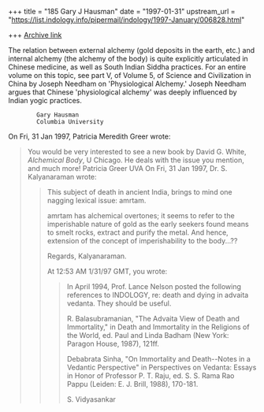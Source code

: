 +++
title = "185 Gary J Hausman"
date = "1997-01-31"
upstream_url = "https://list.indology.info/pipermail/indology/1997-January/006828.html"

+++
[Archive link](https://list.indology.info/pipermail/indology/1997-January/006828.html)

The relation between external alchemy (gold deposits in the earth, etc.)
and internal alchemy (the alchemy of the body) is quite explicitly
articulated in Chinese medicine, as well as South Indian Siddha practices.
For an entire volume on this topic, see part V, of Volume 5, of Science
and Civilization in China by Joseph Needham on 'Physiological Alchemy.'
Joseph Needham argues that Chinese 'physiological alchemy' was deeply
influenced by Indian yogic practices.

			Gary Hausman
			Columbia University

On Fri, 31 Jan 1997, Patricia Meredith Greer wrote:

> You would be very interested to see a new book by David G. White,
> _Alchemical Body_, U Chicago.  He deals with the issue you mention, and
> much more!
> Patricia Greer
> UVA
> On Fri, 31 Jan 1997, Dr. S. Kalyanaraman
> wrote:
> 
> > This subject of death in ancient India, brings to mind one nagging lexical issue:
> > amrtam.
> > 
> > amrtam has alchemical overtones; it seems to refer
> > to the imperishable nature of gold as the early seekers
> > found means to smelt rocks, extract and purify the metal.
> > And hence, extension of the concept of imperishability
> > to the body...??
> > 
> > Regards, Kalyanaraman.
> > 
> > 
> > At 12:53 AM 1/31/97 GMT, you wrote:
> > >
> > >In April 1994, Prof. Lance Nelson posted the following references to
> > >INDOLOGY, re: death and dying in advaita vedanta. They should be useful. 
> > >
> > >R. Balasubramanian, "The Advaita View of Death and Immortality," in Death
> > >and Immortality in the Religions of the World, ed. Paul and Linda Badham
> > >(New York: Paragon House, 1987), 121ff.
> > >
> > >Debabrata Sinha, "On Immortality and Death--Notes in a Vedantic
> > >Perspective" in Perspectives on Vedanta: Essays in Honor of Professor P.
> > >T. Raju, ed. S. S. Rama Rao Pappu (Leiden: E. J. Brill, 1988), 170-181.
> > >
> > >S. Vidyasankar
> > >
> > >
> > >
> > >
> > 
> > 
> 
> 
> 
> 
> 






